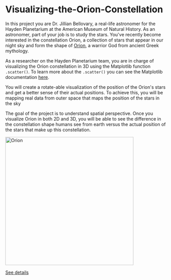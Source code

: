 # Visualizing-the-Orion-Constellation

In this project you are Dr. Jillian Bellovary, a real-life astronomer for the Hayden Planetarium at the American Museum of Natural History. As an astronomer, part of your job is to study the stars. You've recently become interested in the constellation Orion, a collection of stars that appear in our night sky and form the shape of [Orion](https://en.wikipedia.org/wiki/Orion_(constellation)), a warrior God from ancient Greek mythology. 

As a researcher on the Hayden Planetarium team, you are in charge of visualizing the Orion constellation in 3D using the Matplotlib function `.scatter()`. To learn more about the `.scatter()` you can see the Matplotlib documentation [here](https://matplotlib.org/api/_as_gen/matplotlib.pyplot.scatter.html). 

You will create a rotate-able visualization of the position of the Orion's stars and get a better sense of their actual positions. To achieve this, you will be mapping real data from outer space that maps the position of the stars in the sky

The goal of the project is to understand spatial perspective. Once you visualize Orion in both 2D and 3D, you will be able to see the difference in the constellation shape humans see from earth versus the actual position of the stars that make up this constellation. 

<img src="https://upload.wikimedia.org/wikipedia/commons/9/91/Orion_constellation_with_star_labels.jpg" alt="Orion" style="width: 400px;"/>

[See details](https://github.com/eunikehp/Visualizing-the-Orion-Constellation/blob/main/constellation.ipynb)

